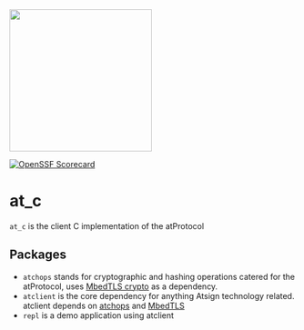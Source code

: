 <img width=250px src="https://atsign.dev/assets/img/atPlatform_logo_gray.svg?sanitize=true">

[![OpenSSF Scorecard](https://api.securityscorecards.dev/projects/github.com/atsign-foundation/at_c/badge)](https://api.securityscorecards.dev/projects/github.com/atsign-foundation/at_c)

# at_c

`at_c` is the client C implementation of the atProtocol

## Packages

- `atchops` stands for cryptographic and hashing operations catered for the atProtocol, uses [MbedTLS crypto](https://github.com/Mbed-TLS/mbedtls) as a dependency.
- `atclient` is the core dependency for anything Atsign technology related. atclient depends on [atchops](./packages/atchops/README.md) and [MbedTLS](https://github.com/Mbed-TLS/mbedtls)
- `repl` is a demo application using atclient